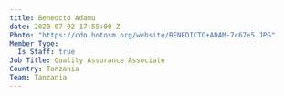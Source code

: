 ```yaml
---
title: Benedcto Adamu
date: 2020-07-02 17:55:00 Z
Photo: "https://cdn.hotosm.org/website/BENEDICTO+ADAM-7c67e5.JPG"
Member Type:
  Is Staff: true
Job Title: Quality Assurance Associate
Country: Tanzania
Team: Tanzania
---
```


